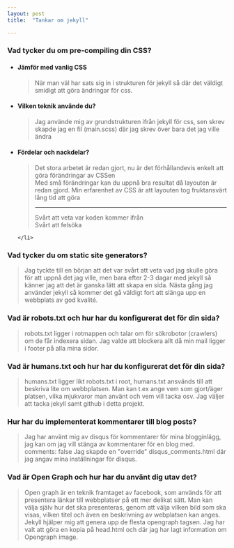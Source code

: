 ```yaml
---
layout: post
title:  "Tankar om jekyll"

---
```


<h3>Vad tycker du om pre-compiling din CSS?</h3>
<div class = "answere">
<ul>
    <li><h4>Jämför med vanlig CSS</h4>
        <blockquote> När man väl har sats sig in i strukturen för jekyll så där det väldigt smidigt att göra ändringar för css.</blockquote>
    </li>
    <li><h4>Vilken teknik använde du?</h4>
      <blockquote> Jag använde mig av grundstrukturen ifrån jekyll för css, sen skrev skapde jag en fil (main.scss) där jag skrev över bara det jag ville ändra</blockquote>
    </li>    
      <li><h4>Fördelar och nackdelar?</h4>
      <blockquote>
        <div class = "pros">Det stora arbetet är redan gjort, nu är det förhållandevis enkelt att göra förändringar av CSSen</div>
        <div class = "pros">Med små förändringar kan du uppnå bra resultat då layouten är redan gjord. Min erfarenhet av CSS är att layouten tog fruktansvärt lång tid att göra</div>
        <hr>
        <div class = "cons">Svårt att veta var koden kommer ifrån</div>
        <div class = "cons">Svårt att felsöka</div>
     </blockquote>
   
    </li>    
</ul>
</div>
<h3>Vad tycker du om static site generators?</h3>
  <blockquote> 
         Jag tyckte till en början att det var svårt att veta vad jag skulle göra för att uppnå det jag ville, 
         men bara efter 2-3 dagar med jekyll så känner jag att det är ganska lätt att skapa en sida.
         Nästa gång jag använder jekyll så kommer det gå väldigt fort att slänga upp en webbplats av god kvalité.
  </blockquote>
<h3>Vad är robots.txt och hur har du konfigurerat det för din sida?</h3>
  <blockquote> 
         robots.txt ligger i rotmappen och talar om för sökrobotor (crawlers) om de får indexera sidan.
         Jag valde att blockera allt då min mail ligger i footer på alla mina sidor.
  </blockquote> 
<h3> Vad är humans.txt och hur har du konfigurerat det för din sida?</h3>
  <blockquote>
         humans.txt ligger likt robots.txt i root, humans.txt ansvänds till att beskriva lite om webbplatsen. 
         Man kan t.ex ange vem som gjort/äger platsen, vilka mjukvaror man använt och vem vill tacka osv.
         Jag väljer att tacka jekyll samt github i detta projekt.
  </blockquote>
<h3> Hur har du implementerat kommentarer till blog posts?</h3>
  <blockquote>
         Jag har använt mig av disqus för kommentarer för mina blogginlägg, jag kan om jag vill stänga av kommentarer för en blog med.
         comments: false
         Jag skapde en "override" disqus_comments.html där jag angav mina inställningar för disqus.
  </blockquote>
<h3>Vad är Open Graph och hur har du använt dig utav det?</h3>
<blockquote>
     Open graph är en teknik framtaget av facebook, som används för att presentera länkar till webbplatser på ett mer delikat sätt.
     Man kan välja själv hur det ska presenteras, genom att välja vilken bild som ska visas, vilken titel och även en beskrivning av webplatsen kan anges.
     Jekyll hjälper mig att genera upp de flesta opengraph tagsen.
     Jag har valt att göra en kopia på head.html och där jag har lagt information om Opengraph image.     
</blockquote>

